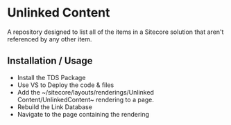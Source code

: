 # Unlinked Content

A repository designed to list all of the items in a Sitecore solution that aren't referenced by any other item.

## Installation / Usage

- Install the TDS Package
- Use VS to Deploy the code & files
- Add the ~/sitecore/layouts/renderings/Unlinked Content/UnlinkedContent~ rendering to a page.
- Rebuild the Link Database
- Navigate to the page containing the rendering
